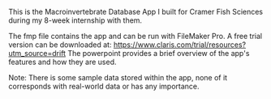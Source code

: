 This is the Macroinvertebrate Database App I built for Cramer Fish Sciences during my 8-week internship with them.

The fmp file contains the app and can be run with FileMaker Pro. A free trial version can be downloaded at: https://www.claris.com/trial/resources?utm_source=drift
The powerpoint provides a brief overview of the app's features and how they are used.

Note: There is some sample data stored within the app, none of it corresponds with real-world data or has any importance.
